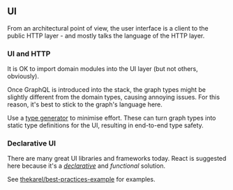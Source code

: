 ## UI

From an architectural point of view, the user interface is a client to the public HTTP layer - and mostly talks the language of the HTTP layer.

### UI and HTTP

It is OK to import domain modules into the UI layer (but not others, obviously).

Once GraphQL is introduced into the stack, the graph types might be slightly different from the domain types, causing annoying issues. For this reason, it's best to stick to the graph's language here.

Use a [type generator](https://github.com/dotansimha/graphql-code-generator) to minimise effort. These can turn graph types into static type definitions for the UI, resulting in end-to-end type safety.

### Declarative UI

There are many great UI libraries and frameworks today. React is suggested here because it's a *[declarative](../declarative.md)* and *functional* solution.

See [thekarel/best-practices-example](https://github.com/thekarel/best-practices-example) for examples.
